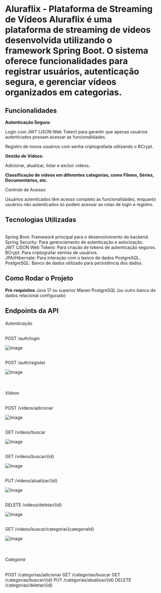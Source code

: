 <h1>Aluraflix - Plataforma de Streaming de Vídeos
Aluraflix é uma plataforma de streaming de vídeos desenvolvida utilizando o framework Spring Boot. O sistema oferece funcionalidades para registrar usuários, autenticação segura, e gerenciar vídeos organizados em categorias.</h1>

<h2>Funcionalidades</h2>
<b>Autenticação Segura:</b>

<p>Login com JWT (JSON Web Token) para garantir que apenas usuários autenticados possam acessar as funcionalidades.</p>
<p>Registro de novos usuários com senha criptografada utilizando o BCrypt.</p>
<b>Gestão de Vídeos:</b>

<p>Adicionar, atualizar, listar e excluir vídeos.</p>
<b>Classificação de vídeos em diferentes categorias, como Filmes, Séries, Documentários, etc.</b>
<p>Controle de Acesso:</p>

<p>Usuários autenticados têm acesso completo às funcionalidades, enquanto usuários não autenticados só podem acessar as rotas de login e registro.</p>

<h2>Tecnologias Utilizadas</h2>
<br>
Spring Boot: Framework principal para o desenvolvimento do backend.
<br>
Spring Security: Para gerenciamento de autenticação e autorização.
<br>
JWT (JSON Web Token): Para criação de tokens de autenticação seguros.
<br>
BCrypt: Para criptografar senhas de usuários.
<br>
JPA/Hibernate: Para interação com o banco de dados PostgreSQL.
<br>
PostgreSQL: Banco de dados utilizado para persistência dos dados.
<br>

<h2>Como Rodar o Projeto</h2>
<b>Pré-requisitos</b>
Java 17 ou superior
Maven
PostgreSQL (ou outro banco de dados relacional configurado)
<br>
<h2>Endpoints da API</h2>
<h6>Autenticação</h6>
POST /auth/login<br>

![Image](https://github.com/user-attachments/assets/714d1aff-cada-41a9-976c-d87b0f4d2757)

<br>
POST /auth/register<br>

![Image](https://github.com/user-attachments/assets/5f31b965-8a99-4430-90dd-64afed188e50)

<br>
<h6>Vídeos</h6>
POST /videos/adicionar
<br>

![Image](https://github.com/user-attachments/assets/9a0247f5-b0dc-496a-81bf-b721e6f2232e)

<br>
GET /videos/buscar
<br>

![Image](https://github.com/user-attachments/assets/b92c54bf-d4d4-466c-b66d-ecde9bfb170f)

<br>
GET /videos/buscar/{id}
<br>

![Image](https://github.com/user-attachments/assets/e53f51ab-2072-49d7-9d60-b687bda07645)

<br>
PUT /videos/atualizar/{id}
<br>

![Image](https://github.com/user-attachments/assets/a290f6d2-79f8-4fcd-abc2-c8572174475b)

<br>
DELETE /videos/deletar/{id}
<br>

![Image](https://github.com/user-attachments/assets/32fc8c60-7bd5-4add-9619-864027002ff9)

<br>
GET /videos/buscar/categoria/{categoriaId}
<br>

![Image](https://github.com/user-attachments/assets/cef9e6c8-8c69-4379-9b59-746622fd2dd4)

<br>
<h6>Categoria</h6>
POST /categorias/adicionar
GET /categorias/buscar
GET /categorias/buscar/{id}
PUT /categorias/atualizar/{id}
DELETE /categorias/deletar/{id}

